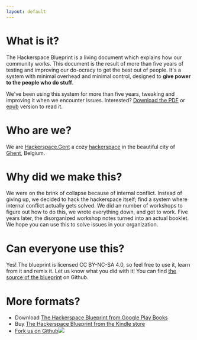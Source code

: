 ```yaml
---
layout: default
---
```


# What is it?

The Hackerspace Blueprint is a living document which explains how our community works. This document is the result of more than five years of testing and improving our do-ocracy to get the best out of people. It's a system with minimal overhead and minimal control, designed to **give power to the people who do stuff**.

We've been using this system for more than five years, tweaking and improving it when we encounter issues. Interested? [Download the PDF](https://github.com/0x20/hackerspace-blueprint/releases/latest/download/hackerspace-blueprint.pdf) or [epub](https://github.com/0x20/hackerspace-blueprint/releases/latest/download/hackerspace-blueprint.epub) version to read it.

# Who are we?

We are [Hackerspace.Gent](https://hackerspace.gent) a cozy [hackerspace](https://en.wikipedia.org/wiki/Hackerspace) in the beautiful city of [Ghent](https://visit.gent.be/en), Belgium.

# Why did we make this?

We were on the brink of collapse because of internal conflict. Instead of giving up, we decided to hack the hackerspace itself; find a system where internal conflict actually gets solved. We did an number of workshops to figure out how to do this, we wrote everything down, and got to work. Five years later, the disorganized workshop notes turned into an actual booklet. We hope you can use this to solve issues in your organization.

# Can everyone use this?

Yes! The blueprint is licensed CC BY-NC-SA 4.0, so feel free to use it, learn from it and remix it. Let us know what you did with it! You can find [the source of the blueprint](https://github.com/0x20/hackerspace-blueprint) on Github.

# More formats?

* Download [The Hackerspace Blueprint from Google Play Books](https://play.google.com/store/books/details/Merlijn_Sebrechts_The_Hackerspace_Blueprint?id=TnSSDwAAQBAJ)
* Buy [The Hackerspace Blueprint from the Kindle store](https://www.amazon.com/Hackerspace-Blueprint-Empowering-people-awesome-ebook/dp/B07PP53RTR/)
* [Fork us on Github![](https://hackerspace.app/github.png)](https://github.com/0x20/hackerspace-blueprint)
